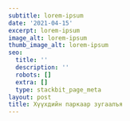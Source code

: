 ```yaml
---
subtitle: lorem-ipsum
date: '2021-04-15'
excerpt: lorem-ipsum
image_alt: lorem-ipsum
thumb_image_alt: lorem-ipsum
seo:
  title: ''
  description: ''
  robots: []
  extra: []
  type: stackbit_page_meta
layout: post
title: Хүүхдийн паркаар зугаалъя
---
```


